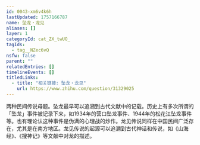 ```yaml
---
id: 0043-xm6v4k6h
lastUpdated: 1757166787
name: 坠龙・龙见
aliases: []
layer: 1
categoryId: cat_ZX_twUO_
tagIds:
  - tag__NZec6vQ
nsfw: false
parent: ""
relatedEntries: []
timelineEvents: []
titledLinks:
  - title: "相关链接: 坠龙・龙见"
    url: https://www.zhihu.com/question/31329025
---
```


两种民间传说母题。坠龙最早可以追溯到古代文献中的记载。历史上有多次所谓的「坠龙」事件被记录下来，如1934年的营口坠龙事件、1944年的松花江坠龙事件等。也有理论认这种事件是伪满的心理战的炒作。龙见传说同样在中国民间广泛存在，尤其是在南方地区。龙见传说的起源可以追溯到古代神话和传说，如《山海经》、《搜神记》等文献中对龙的描述。